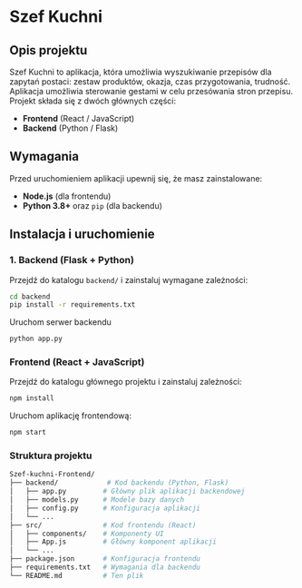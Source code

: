 # Szef Kuchni

## Opis projektu
Szef Kuchni to aplikacja, która umożliwia wyszukiwanie przepisów dla zapytań postaci: zestaw produktów, okazja, czas przygotowania, trudność. Aplikacja umożliwia sterowanie gestami w celu przesówania stron przepisu.
Projekt składa się z dwóch głównych części:
- **Frontend** (React / JavaScript)
- **Backend** (Python / Flask)

## Wymagania
Przed uruchomieniem aplikacji upewnij się, że masz zainstalowane:
- **Node.js** (dla frontendu)
- **Python 3.8+** oraz `pip` (dla backendu)

## Instalacja i uruchomienie

### 1. Backend (Flask + Python)

Przejdź do katalogu `backend/` i zainstaluj wymagane zależności:
```sh
cd backend
pip install -r requirements.txt
```
Uruchom serwer backendu
```sh
python app.py
```

### Frontend (React + JavaScript)
Przejdź do katalogu głównego projektu i zainstaluj zależności:
```sh
npm install
```
Uruchom aplikację frontendową:
```sh
npm start
```

### Struktura projektu
```sh
Szef-kuchni-Frontend/
├── backend/            # Kod backendu (Python, Flask)
│   ├── app.py         # Główny plik aplikacji backendowej
│   ├── models.py      # Modele bazy danych
│   ├── config.py      # Konfiguracja aplikacji
│   └── ...
├── src/               # Kod frontendu (React)
│   ├── components/    # Komponenty UI
│   ├── App.js         # Główny komponent aplikacji
│   └── ...
├── package.json       # Konfiguracja frontendu
├── requirements.txt   # Wymagania dla backendu
└── README.md          # Ten plik
```
